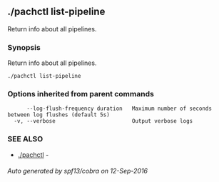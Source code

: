 ## ./pachctl list-pipeline

Return info about all pipelines.

### Synopsis


Return info about all pipelines.

```
./pachctl list-pipeline
```

### Options inherited from parent commands

```
      --log-flush-frequency duration   Maximum number of seconds between log flushes (default 5s)
  -v, --verbose                        Output verbose logs
```

### SEE ALSO
* [./pachctl](./pachctl.md)	 - 

###### Auto generated by spf13/cobra on 12-Sep-2016
